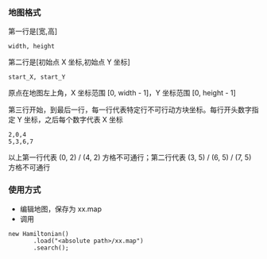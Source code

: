 ### 地图格式

第一行是[宽,高]
```
width, height
```
第二行是[初始点 X 坐标,初始点 Y 坐标]
```
start_X, start_Y
```
原点在地图左上角，X 坐标范围 [0, width - 1]，Y 坐标范围 [0, height - 1]

第三行开始，到最后一行，每一行代表特定行不可行动方块坐标。每行开头数字指定 Y 坐标，之后每个数字代表 X 坐标
```
2,0,4
5,3,6,7
```
以上第一行代表 (0, 2) / (4, 2) 方格不可通行；第二行代表 (3, 5) / (6, 5) / (7, 5) 方格不可通行

### 使用方式

- 编辑地图，保存为 xx.map
- 调用
```
new Hamiltonian()
       .load("<absolute path>/xx.map")
       .search();
```
